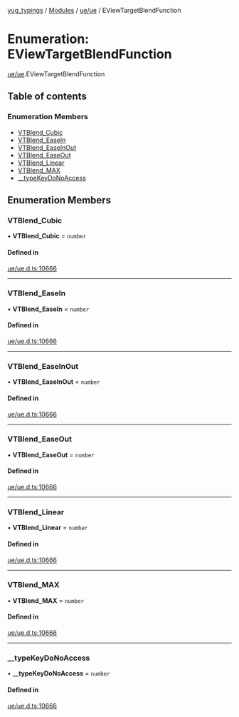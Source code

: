 [yug_typings](../README.md) / [Modules](../modules.md) / [ue/ue](../modules/ue_ue.md) / EViewTargetBlendFunction

# Enumeration: EViewTargetBlendFunction

[ue/ue](../modules/ue_ue.md).EViewTargetBlendFunction

## Table of contents

### Enumeration Members

- [VTBlend\_Cubic](ue_ue.EViewTargetBlendFunction.md#vtblend_cubic)
- [VTBlend\_EaseIn](ue_ue.EViewTargetBlendFunction.md#vtblend_easein)
- [VTBlend\_EaseInOut](ue_ue.EViewTargetBlendFunction.md#vtblend_easeinout)
- [VTBlend\_EaseOut](ue_ue.EViewTargetBlendFunction.md#vtblend_easeout)
- [VTBlend\_Linear](ue_ue.EViewTargetBlendFunction.md#vtblend_linear)
- [VTBlend\_MAX](ue_ue.EViewTargetBlendFunction.md#vtblend_max)
- [\_\_typeKeyDoNoAccess](ue_ue.EViewTargetBlendFunction.md#__typekeydonoaccess)

## Enumeration Members

### VTBlend\_Cubic

• **VTBlend\_Cubic** = `number`

#### Defined in

[ue/ue.d.ts:10666](https://github.com/YugMetaverse/yug_typings/blob/b7d9b19/ue/ue.d.ts#L10666)

___

### VTBlend\_EaseIn

• **VTBlend\_EaseIn** = `number`

#### Defined in

[ue/ue.d.ts:10666](https://github.com/YugMetaverse/yug_typings/blob/b7d9b19/ue/ue.d.ts#L10666)

___

### VTBlend\_EaseInOut

• **VTBlend\_EaseInOut** = `number`

#### Defined in

[ue/ue.d.ts:10666](https://github.com/YugMetaverse/yug_typings/blob/b7d9b19/ue/ue.d.ts#L10666)

___

### VTBlend\_EaseOut

• **VTBlend\_EaseOut** = `number`

#### Defined in

[ue/ue.d.ts:10666](https://github.com/YugMetaverse/yug_typings/blob/b7d9b19/ue/ue.d.ts#L10666)

___

### VTBlend\_Linear

• **VTBlend\_Linear** = `number`

#### Defined in

[ue/ue.d.ts:10666](https://github.com/YugMetaverse/yug_typings/blob/b7d9b19/ue/ue.d.ts#L10666)

___

### VTBlend\_MAX

• **VTBlend\_MAX** = `number`

#### Defined in

[ue/ue.d.ts:10666](https://github.com/YugMetaverse/yug_typings/blob/b7d9b19/ue/ue.d.ts#L10666)

___

### \_\_typeKeyDoNoAccess

• **\_\_typeKeyDoNoAccess** = `number`

#### Defined in

[ue/ue.d.ts:10666](https://github.com/YugMetaverse/yug_typings/blob/b7d9b19/ue/ue.d.ts#L10666)
